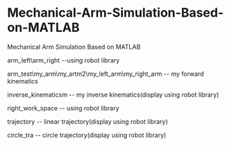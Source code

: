 # Mechanical-Arm-Simulation-Based-on-MATLAB
Mechanical Arm Simulation Based on MATLAB

arm_left\arm_right --using robot library


arm_test\my_arm\my_artm2\my_left_arm\my_right_arm -- my forward kinematics


inverse_kinematicsm -- my inverse kinematics(display using robot library)


right_work_space -- using robot library


trajectory -- linear trajectory(display using robot library)


circle_tra -- circle trajectory(display using robot library)




